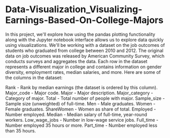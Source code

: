 # Data-Visualization_Visualizing-Earnings-Based-On-College-Majors

In this project, we'll explore how using the pandas plotting functionality along with the Jupyter notebook interface
allows us to explore data quickly using visualizations. 
We'll be working with a dataset on the job outcomes of students who graduated from college between 2010 and 2012. The original
data on job outcomes was released by American Community Survey, which conducts surveys and aggregates the data. 
Each row in the dataset represents a different major in college and contains information on gender diversity, employment rates,
median salaries, and more. Here are some of the columns in the dataset:

Rank - Rank by median earnings (the dataset is ordered by this column).
Major_code - Major code.
Major - Major description.
Major_category - Category of major.
Total - Total number of people with major.
Sample_size - Sample size (unweighted) of full-time.
Men - Male graduates.
Women - Female graduates.
ShareWomen - Women as share of total.
Employed - Number employed.
Median - Median salary of full-time, year-round workers.
Low_wage_jobs - Number in low-wage service jobs.
Full_time - Number employed 35 hours or more.
Part_time - Number employed less than 35 hours.
